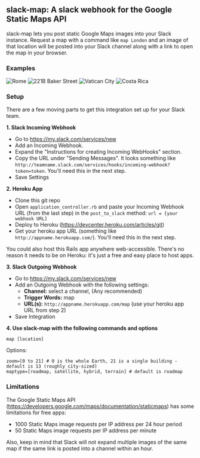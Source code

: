 ## slack-map: A slack webhook for the Google Static Maps API

slack-map lets you post static Google Maps images into your Slack instance. Request a map with a command like `map London` and an image of that location will be posted into your Slack channel along with a link to open the map in your browser.

### Examples 

![Rome](https://slack-files.com/files-pub/T024F5NQC-F028EB7BH-760726/map_rome.png)
![221B Baker Street](https://slack-files.com/files-pub/T024F5NQC-F028EB86D-d3082a/map_sherlock.png)
![Vatican City](https://slack-files.com/files-pub/T024F5NQC-F028F1X3L-f17bc9/map_vatican_city_satellite.png)
![Costa Rica](https://slack-files.com/files-pub/T024F5NQC-F028F1X4U-b02c7d/map_costa_rica_terrain.png)

### Setup

There are a few moving parts to get this integration set up for your Slack team.

**1. Slack Incoming Webhook**

* Go to https://my.slack.com/services/new
* Add an Incoming Webhook.
* Expand the "Instructions for creating Incoming WebHooks" section.
* Copy the URL under "Sending Messages". It looks something like `http://teamname.slack.com/services/hooks/incoming-webhook?token=token`. You'll need this in the next step.
* Save Settings

**2. Heroku App**

* Clone this git repo
* Open `application_controller.rb` and paste your Incoming Webhook URL (from the last step) in the `post_to_slack` method: `url = [your webhook URL]`
* Deploy to Heroku (https://devcenter.heroku.com/articles/git)
* Get your heroku app URL (something like `http://appname.herokuapp.com/`). You'll need this in the next step.

You could also host this Rails app anywhere web-accessible. There's no reason it needs to be on Heroku: it's just a free and easy place to host apps.

**3. Slack Outgoing Webhook**

* Go to https://my.slack.com/services/new
* Add an Outgoing Webhook with the following settings:
    - **Channel:** select a channel, (Any recommended)
    - **Trigger Words:** map
    - **URL(s):** `http://appname.herokuapp.com/map` (use your heroku app URL from step 2)
* Save Integration

**4. Use slack-map with the following commands and options**

    map [location]
	
Options:

    zoom=[0 to 21] # 0 is the whole Earth, 21 is a single building - default is 13 (roughly city-sized)
    maptype=[roadmap, satellite, hybrid, terrain] # default is roadmap

### Limitations

The Google Static Maps API (https://developers.google.com/maps/documentation/staticmaps) has some limitations for free apps:

* 1000 Static Maps image requests per IP address per 24 hour period
* 50 Static Maps image requests per IP address per minute

Also, keep in mind that Slack will not expand multiple images of the same map if the same link is posted into a channel within an hour.
